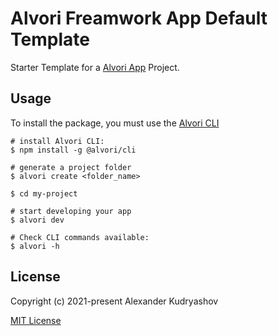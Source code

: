 # Alvori Freamwork App Default Template

Starter Template for a [Alvori App](https://github.com/alvori/alvori-app) Project.

## Usage

To install the package, you must use the [Alvori CLI](https://github.com/alvori/alvori-cli)

```
# install Alvori CLI:
$ npm install -g @alvori/cli

# generate a project folder
$ alvori create <folder_name>

$ cd my-project

# start developing your app
$ alvori dev

# Check CLI commands available:
$ alvori -h
```

## License

Copyright (c) 2021-present Alexander Kudryashov

[MIT License](http://en.wikipedia.org/wiki/MIT_License)
